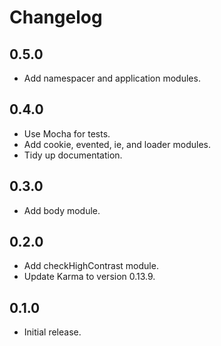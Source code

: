 # Changelog

## 0.5.0

* Add namespacer and application modules.

## 0.4.0

* Use Mocha for tests.
* Add cookie, evented, ie, and loader modules.
* Tidy up documentation.

## 0.3.0

* Add body module.

## 0.2.0

* Add checkHighContrast module.
* Update Karma to version 0.13.9.

## 0.1.0

* Initial release.
